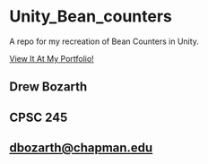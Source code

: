 # Unity_Bean_counters

A repo for my recreation of Bean Counters in Unity.

[View It At My Portfolio!](https://drew-bozarth.github.io/)

## Drew Bozarth

## CPSC 245

## dbozarth@chapman.edu
